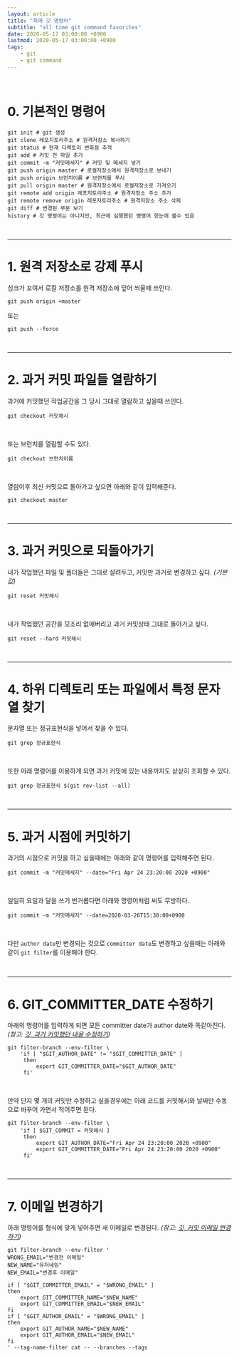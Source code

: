 ```yaml
---
layout: article
title: "최애 깃 명령어"
subtitle: "all time git command favorites"
date: 2020-05-17 03:00:00 +0900
lastmod: 2020-05-17 03:00:00 +0900
tags: 
    - git
    - git command
---
```


<br>

# 0. 기본적인 명령어

```
git init # git 생성
git clone 레포지토리주소 # 원격저장소 복사하기
git status # 현재 디렉토리 변화점 추적
git add # 커밋 전 파일 추가
git commit -m "커밋메세지" # 커밋 및 메세지 넣기
git push origin master # 로컬저장소에서 원격저장소로 보내기
git push origin 브런치이름 # 브런치를 푸시
git pull origin master # 원격저장소에서 로컬저장소로 가져오기
git remote add origin 레포지토리주소 # 원격저장소 주소 추가
git remote remove origin 레포지토리주소 # 원격저장소 주소 삭제
git diff # 변경된 부분 보기
history # 깃 명령어는 아니지만, 최근에 실행했던 명령어 한눈에 볼수 있음
```

<br>

---

# 1. 원격 저장소로 강제 푸시

싱크가 꼬여서 로컬 저장소를 원격 저장소에 덮어 씌울때 쓰인다.

```
git push origin +master
```

또는

```
git push --force
```

<br>

---

# 2. 과거 커밋 파일들 열람하기

과거에 커밋했던 작업공간을 그 당시 그대로 열람하고 싶을때 쓰인다.

```
git checkout 커밋해시
```

<br>

또는 브런치를 열람할 수도 있다.

```
git checkout 브런치이름
```

<br>

열람이후 최신 커밋으로 돌아가고 싶으면 아래와 같이 입력해준다.

```
git checkout master
```

<br>

---

# 3. 과거 커밋으로 되돌아가기

내가 작업했던 파일 및 폴더들은 그대로 살려두고, 커밋만 과거로 변경하고 싶다. *(기본값)*

```
git reset 커밋해시
```

<br>

내가 작업했던 공간을 모조리 없애버리고 과거 커밋상태 그대로 돌아가고 싶다.

```
git reset --hard 커밋해시
```

<br>

---

# 4. 하위 디렉토리 또는 파일에서 특정 문자열 찾기

문자열 또는 정규표현식을 넣어서 찾을 수 있다.

```
git grep 정규표현식
```

<br>

또한 아래 명령어를 이용하게 되면 과거 커밋에 있는 내용까지도 삳삳히 조회할 수 있다.

```
git grep 정규표현식 $(git rev-list --all)
```

<br>

---

# 5. 과거 시점에 커밋하기

과거의 시점으로 커밋을 하고 싶을때에는 아래와 같이 명령어를 입력해주면 된다.

```
git commit -m "커밋메세지" --date="Fri Apr 24 23:20:00 2020 +0900"
```

<br>

일일히 요일과 달을 쓰기 번거롭다면 아래와 명령어처럼 써도 무방하다.

```
git commit -m "커밋메세지" --date=2020-03-26T15:30:00+0900
```

<br>

다만 `author date`만 변경되는 것으로 `committer date`도 변경하고 싶을때는 아래와 같이 `git filter`를 이용해야 한다.

<br>

---

# 6. GIT_COMMITTER_DATE 수정하기

아래의 명령어를 입력하게 되면 모든 committer date가 author date와 똑같아진다. *(참고: [깃, 과거 커밋했던 내용 수정하기](https://syki66.github.io/blog/2020/05/01/git-amend-past-commit.html))*

```
git filter-branch --env-filter \
    'if [ "$GIT_AUTHOR_DATE" != "$GIT_COMMITTER_DATE" ]
     then
         export GIT_COMMITTER_DATE="$GIT_AUTHOR_DATE"
     fi'
```

<br>

만약 단지 몇 개의 커밋만 수정하고 싶을경우에는 아래 코드를 커밋해시와 날짜만 수동으로 바꾸어 가면서 적어주면 된다.

```
git filter-branch --env-filter \
    'if [ $GIT_COMMIT = 커밋해시 ]
     then
         export GIT_AUTHOR_DATE="Fri Apr 24 23:20:00 2020 +0900"
         export GIT_COMMITTER_DATE="Fri Apr 24 23:20:00 2020 +0900"
     fi'
```

<br>

---

# 7. 이메일 변경하기

아래 명령어를 형식에 맞게 넣어주면 새 이메일로 변경된다. *(참고: [깃, 커밋 이메일 변경하기](https://syki66.github.io/blog/2020/05/10/git-change-email.html))*

```
git filter-branch --env-filter '
WRONG_EMAIL="변경전 이메일"
NEW_NAME="유저네임"
NEW_EMAIL="변경후 이메일"

if [ "$GIT_COMMITTER_EMAIL" = "$WRONG_EMAIL" ]
then
    export GIT_COMMITTER_NAME="$NEW_NAME"
    export GIT_COMMITTER_EMAIL="$NEW_EMAIL"
fi
if [ "$GIT_AUTHOR_EMAIL" = "$WRONG_EMAIL" ]
then
    export GIT_AUTHOR_NAME="$NEW_NAME"
    export GIT_AUTHOR_EMAIL="$NEW_EMAIL"
fi
' --tag-name-filter cat -- --branches --tags
```

<br><br><br><br>